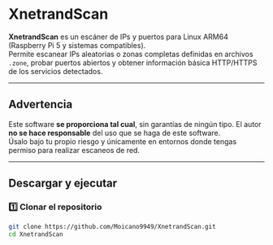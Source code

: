 # XnetrandScan

**XnetrandScan** es un escáner de IPs y puertos para Linux ARM64 (Raspberry Pi 5 y sistemas compatibles).  
Permite escanear IPs aleatorias o zonas completas definidas en archivos `.zone`, probar puertos abiertos y obtener información básica HTTP/HTTPS de los servicios detectados.  

---

## Advertencia

Este software **se proporciona tal cual**, sin garantías de ningún tipo. El autor **no se hace responsable** del uso que se haga de este software.  
Úsalo bajo tu propio riesgo y únicamente en entornos donde tengas permiso para realizar escaneos de red.

---

## Descargar y ejecutar

### 1️⃣ Clonar el repositorio
```bash
git clone https://github.com/Moicano9949/XnetrandScan.git
cd XnetrandScan

